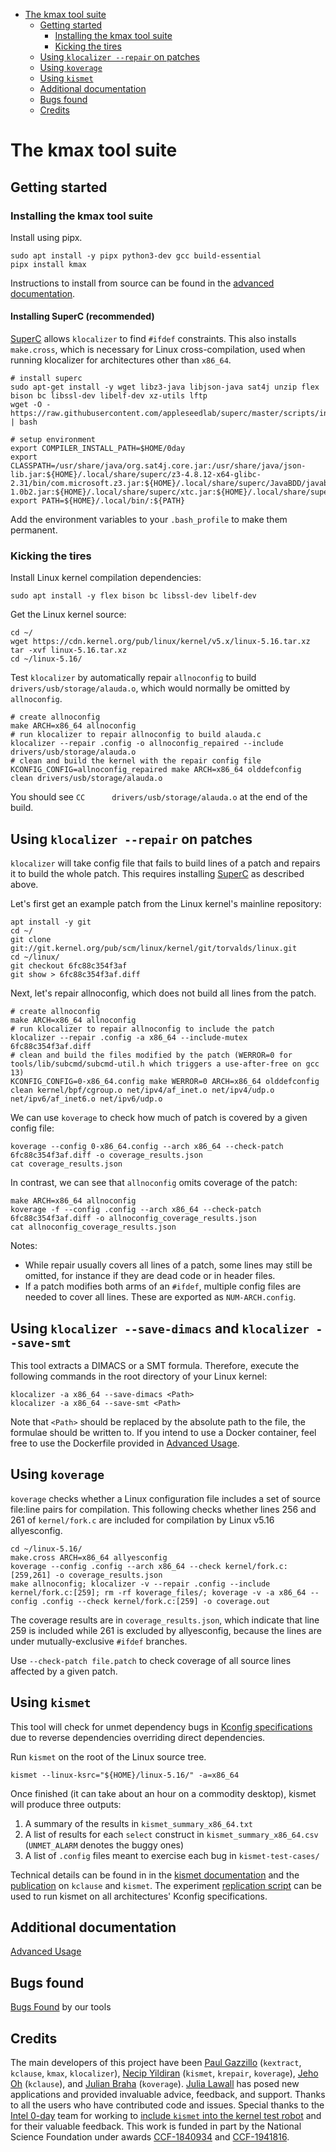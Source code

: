 <!-- START doctoc generated TOC please keep comment here to allow auto update -->
<!-- DON'T EDIT THIS SECTION, INSTEAD RE-RUN doctoc TO UPDATE -->

- [The kmax tool suite](#the-kmax-tool-suite)
  - [Getting started](#getting-started)
    - [Installing the kmax tool suite](#installing-the-kmax-tool-suite)
    - [Kicking the tires](#kicking-the-tires)
  - [Using `klocalizer --repair` on patches](#using-klocalizer---repair-on-patches)
  - [Using `koverage`](#using-koverage)
  - [Using `kismet`](#using-kismet)
  - [Additional documentation](#additional-documentation)
  - [Bugs found](#bugs-found)
  - [Credits](#credits)

<!-- END doctoc generated TOC please keep comment here to allow auto update -->


# The kmax tool suite

## Getting started

### Installing the kmax tool suite

Install using pipx.

    sudo apt install -y pipx python3-dev gcc build-essential
    pipx install kmax

Instructions to install from source can be found in the [advanced documentation](https://github.com/paulgazz/kmax/blob/master/docs/advanced.md).

#### Installing SuperC (recommended)

[SuperC](https://github.com/appleseedlab/superc) allows `klocalizer` to find `#ifdef` constraints.  This also installs `make.cross`, which is necessary for Linux cross-compilation, used when running klocalizer for architectures other than `x86_64`.

    # install superc
    sudo apt-get install -y wget libz3-java libjson-java sat4j unzip flex bison bc libssl-dev libelf-dev xz-utils lftp
    wget -O - https://raw.githubusercontent.com/appleseedlab/superc/master/scripts/install.sh | bash
    
    # setup environment
    export COMPILER_INSTALL_PATH=$HOME/0day
    export CLASSPATH=/usr/share/java/org.sat4j.core.jar:/usr/share/java/json-lib.jar:${HOME}/.local/share/superc/z3-4.8.12-x64-glibc-2.31/bin/com.microsoft.z3.jar:${HOME}/.local/share/superc/JavaBDD/javabdd-1.0b2.jar:${HOME}/.local/share/superc/xtc.jar:${HOME}/.local/share/superc/superc.jar:${CLASSPATH}
    export PATH=${HOME}/.local/bin/:${PATH}

Add the environment variables to your `.bash_profile` to make them permanent.

### Kicking the tires

Install Linux kernel compilation dependencies:

    sudo apt install -y flex bison bc libssl-dev libelf-dev
    
Get the Linux kernel source:

    cd ~/
    wget https://cdn.kernel.org/pub/linux/kernel/v5.x/linux-5.16.tar.xz
    tar -xvf linux-5.16.tar.xz
    cd ~/linux-5.16/

Test `klocalizer` by automatically repair `allnoconfig` to build `drivers/usb/storage/alauda.o`, which would normally be omitted by `allnoconfig`.

    # create allnoconfig
    make ARCH=x86_64 allnoconfig
    # run klocalizer to repair allnoconfig to build alauda.c
    klocalizer --repair .config -o allnoconfig_repaired --include drivers/usb/storage/alauda.o
    # clean and build the kernel with the repair config file
    KCONFIG_CONFIG=allnoconfig_repaired make ARCH=x86_64 olddefconfig clean drivers/usb/storage/alauda.o
    
You should see `CC      drivers/usb/storage/alauda.o` at the end of the build.


## Using `klocalizer --repair` on patches

`klocalizer` will take config file that fails to build lines of a patch and repairs it to build the whole patch.  This requires installing [SuperC](https://github.com/appleseedlab/superc) as described above.

Let's first get an example patch from the Linux kernel's mainline repository:

    apt install -y git
    cd ~/
    git clone git://git.kernel.org/pub/scm/linux/kernel/git/torvalds/linux.git
    cd ~/linux/
    git checkout 6fc88c354f3af
    git show > 6fc88c354f3af.diff

Next, let's repair allnoconfig, which does not build all lines from the patch.

    # create allnoconfig
    make ARCH=x86_64 allnoconfig
    # run klocalizer to repair allnoconfig to include the patch
    klocalizer --repair .config -a x86_64 --include-mutex 6fc88c354f3af.diff
    # clean and build the files modified by the patch (WERROR=0 for tools/lib/subcmd/subcmd-util.h which triggers a use-after-free on gcc 13)
    KCONFIG_CONFIG=0-x86_64.config make WERROR=0 ARCH=x86_64 olddefconfig clean kernel/bpf/cgroup.o net/ipv4/af_inet.o net/ipv4/udp.o net/ipv6/af_inet6.o net/ipv6/udp.o

We can use `koverage` to check how much of patch is covered by a given config file:

    koverage --config 0-x86_64.config --arch x86_64 --check-patch 6fc88c354f3af.diff -o coverage_results.json
    cat coverage_results.json

In contrast, we can see that `allnoconfig` omits coverage of the patch:

    make ARCH=x86_64 allnoconfig
    koverage -f --config .config --arch x86_64 --check-patch 6fc88c354f3af.diff -o allnoconfig_coverage_results.json
    cat allnoconfig_coverage_results.json

Notes:

- While repair usually covers all lines of a patch, some lines may still be omitted, for instance if they are dead code or in header files.
- If a patch modifies both arms of an `#ifdef`, multiple config files are needed to cover all lines.  These are exported as `NUM-ARCH.config`.

## Using `klocalizer --save-dimacs` and `klocalizer --save-smt`

This tool extracts a DIMACS or a SMT formula.
Therefore, execute the following commands in the root directory of your Linux kernel:

    klocalizer -a x86_64 --save-dimacs <Path>
    klocalizer -a x86_64 --save-smt <Path>

Note that `<Path>` should be replaced by the absolute path to the file, the formulae should be written to.
If you intend to use a Docker container, feel free to use the Dockerfile provided in [Advanced Usage](https://github.com/paulgazz/kmax/blob/master/docs/advanced.md).

## Using `koverage`

`koverage` checks whether a Linux configuration file includes a set of source file:line pairs for compilation.  This following checks whether lines 256 and 261 of `kernel/fork.c` are included for compilation by Linux v5.16 allyesconfig.

    cd ~/linux-5.16/
    make.cross ARCH=x86_64 allyesconfig
    koverage --config .config --arch x86_64 --check kernel/fork.c:[259,261] -o coverage_results.json
    make allnoconfig; klocalizer -v --repair .config --include kernel/fork.c:[259]; rm -rf koverage_files/; koverage -v -a x86_64 --config .config --check kernel/fork.c:[259] -o coverage.out

The coverage results are in `coverage_results.json`, which indicate that line 259 is included while 261 is excluded by allyesconfig, because the lines are under mutually-exclusive `#ifdef` branches.

Use `--check-patch file.patch` to check coverage of all source lines affected by a given patch.

## Using `kismet`

This tool will check for unmet dependency bugs in [Kconfig specifications](https://www.kernel.org/doc/html/latest/kbuild/kconfig-language.html#menu-attributes) due to reverse dependencies overriding direct dependencies.

Run `kismet` on the root of the Linux source tree.

    kismet --linux-ksrc="${HOME}/linux-5.16/" -a=x86_64

Once finished (it can take about an hour on a commodity desktop), kismet will produce three outputs:

  1. A summary of the results in `kismet_summary_x86_64.txt`
  2. A list of results for each `select` construct in `kismet_summary_x86_64.csv` (`UNMET_ALARM` denotes the buggy ones)
  3. A list of `.config` files meant to exercise each bug in `kismet-test-cases/`

Technical details can be found in in the [kismet documentation](https://github.com/paulgazz/kmax/blob/master/docs/advanced.md#kismet) and the [publication](https://paulgazzillo.com/papers/esecfse21.pdf) on `kclause` and `kismet`.  The experiment [replication script](https://github.com/paulgazz/kmax/blob/master/scripts/kismet_evaluation/kismet_experiments_replication.sh) can be used to run kismet on all architectures' Kconfig specifications.

## Additional documentation

[Advanced Usage](https://github.com/paulgazz/kmax/blob/master/docs/advanced.md)


## Bugs found

[Bugs Found](https://github.com/paulgazz/kmax/blob/master/docs/bugs_found.md) by our tools


## Credits

The main developers of this project have been [Paul Gazzillo](https://paulgazzillo.com) (`kextract`, `kclause`, `kmax`, `klocalizer`), [Necip Yildiran](http://www.necipyildiran.com/) (`kismet`, `krepair`, `koverage`), [Jeho Oh](https://www.linkedin.com/in/jeho-oh-110a2092/) (`kclause`), and [Julian Braha](https://julianbraha.com/) (`koverage`).  [Julia Lawall](https://pages.lip6.fr/Julia.Lawall/) has posed new applications and provided invaluable advice, feedback, and support.  Thanks to all the users who have contributed code and issues.  Special thanks to the [Intel 0-day](https://01.org/lkp) team for working to [include `kismet` into the kernel test robot](https://lore.kernel.org/all/d13eec5d-ee87-2207-05a4-1c7732bca4cd@intel.com/) and for their valuable feedback.  This work is funded in part by the National Science Foundation under awards [CCF-1840934](https://nsf.gov/awardsearch/showAward?AWD_ID=1840934) and [CCF-1941816](https://nsf.gov/awardsearch/showAward?AWD_ID=1941816).
